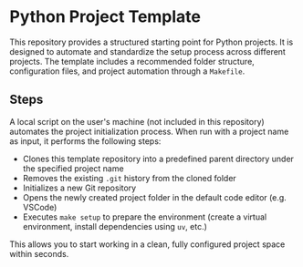 # Python Project Template

This repository provides a structured starting point for Python projects. It is designed to automate and standardize the setup process across different projects. The template includes a recommended folder structure, configuration files, and project automation through a `Makefile`.

## Steps

A local script on the user's machine (not included in this repository) automates the project initialization process. When run with a project name as input, it performs the following steps:

- Clones this template repository into a predefined parent directory under the specified project name
- Removes the existing `.git` history from the cloned folder
- Initializes a new Git repository
- Opens the newly created project folder in the default code editor (e.g. VSCode)
- Executes `make setup` to prepare the environment (create a virtual environment, install dependencies using `uv`, etc.)

This allows you to start working in a clean, fully configured project space within seconds.